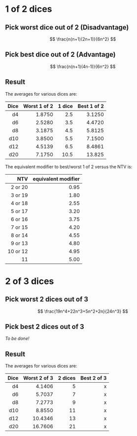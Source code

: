 
# 1 of 2 dices


## Pick worst dice out of 2 (Disadvantage)
$$ \frac{n(n+1)(2n+1)}{6n^2} $$

## Pick best dice out of 2 (Advantage)
$$ \frac{n(n+1)(4n-1)}{6n^2} $$

## Result

The averages for various dices are:

| Dice | Worst 1 of 2 | 1 dice | Best 1 of 2 |
|-----:|-------------:|-------:|----------:|
| d4   | 1.8750       | 2.5    | 3.1250    |
| d6   | 2.5280       | 3.5    | 4.4720    |
| d8   | 3.1875       | 4.5    | 5.8125    |
| d10  | 3.8500       | 5.5    | 7.1500    |
| d12  | 4.5139       | 6.5    | 8.4861    |
| d20  | 7.1750       | 10.5   | 13.825    |

The equivalent modifier to best/worst 1 of 2 versus the NTV is:

| NTV      | equivalent modifier |
|---------:|--------------------:|
| 2 or 20  | 0.95                |
| 3 or 19  | 1.80                |
| 4 or 18  | 2.55                |
| 5 or 17  | 3.20                |
| 6 or 16  | 3.75                |
| 7 or 15  | 4.20                |
| 8 or 14  | 4.55                |
| 9 or 13  | 4.80                |
| 10 or 12 | 4.95                |
|       11 | 5.00                |


# 2 of 3 dices

## Pick worst 2 dices out of 3 
$$ \frac{19n^4+22n^3+5n^2+2n}{24n^3}  $$

## Pick best 2 dices out of 3 

*To be done!*

## Result

The averages for various dices are:

| Dice | Worst 2 of 3 | 2 dices | Best 2 of 3 |
|-----:|-------------:|--------:|------------:|
| d4   | 4.1406       | 5       | x           |
| d6   | 5.7037       | 7       | x           |
| d8   | 7.2773       | 9       | x           |
| d10  | 8.8550       | 11      | x           |
| d12  | 10.4346      | 13      | x           |
| d20  | 16.7606      | 21      | x           |



